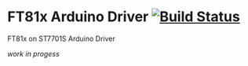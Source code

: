 # FT81x Arduino Driver [![Build Status](https://travis-ci.org/blazer82/FT81x_Arduino_Driver.svg?branch=master)](https://travis-ci.org/blazer82/FT81x_Arduino_Driver)

FT81x on ST7701S Arduino Driver

_work in progess_
